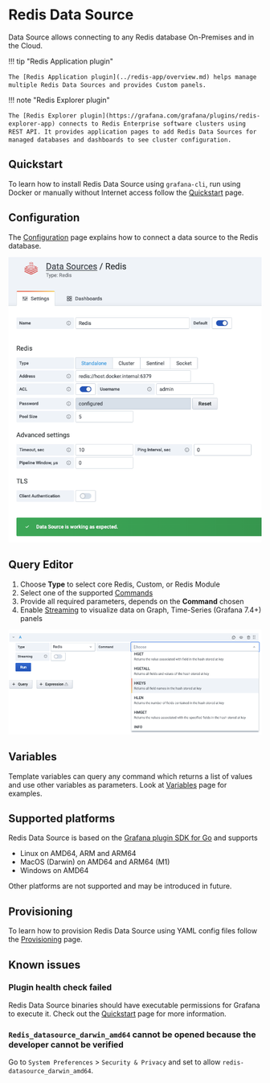 # Redis Data Source

Data Source allows connecting to any Redis database On-Premises and in the Cloud.

!!! tip "Redis Application plugin"

    The [Redis Application plugin](../redis-app/overview.md) helps manage multiple Redis Data Sources and provides Custom panels.

!!! note "Redis Explorer plugin"

    The [Redis Explorer plugin](https://grafana.com/grafana/plugins/redis-explorer-app) connects to Redis Enterprise software clusters using REST API. It provides application pages to add Redis Data Sources for managed databases and dashboards to see cluster configuration.

## Quickstart

To learn how to install Redis Data Source using `grafana-cli`, run using Docker or manually without Internet access follow the [Quickstart](../quickstart.md) page.

## Configuration

The [Configuration](configuration.md) page explains how to connect a data source to the Redis database.

![Data Source](../images/redis-datasource/config/config-editor.png)

## Query Editor

1. Choose **Type** to select core Redis, Custom, or Redis Module
2. Select one of the supported [Commands](commands.md)
3. Provide all required parameters, depends on the **Command** chosen
4. Enable [Streaming](streaming.md) to visualize data on Graph, Time-Series (Grafana 7.4+) panels

![Query Editor](../images/redis-datasource/query.png)

## Variables

Template variables can query any command which returns a list of values and use other variables as parameters. Look at [Variables](variables.md) page for examples.

## Supported platforms

Redis Data Source is based on the [Grafana plugin SDK for Go](https://grafana.com/docs/grafana/latest/developers/plugins/backend/grafana-plugin-sdk-for-go/) and supports

- Linux on AMD64, ARM and ARM64
- MacOS (Darwin) on AMD64 and ARM64 (M1)
- Windows on AMD64

Other platforms are not supported and may be introduced in future.

## Provisioning

To learn how to provision Redis Data Source using YAML config files follow the [Provisioning](provisioning.md) page.

## Known issues

### Plugin health check failed

Redis Data Source binaries should have executable permissions for Grafana to execute it. Check out the [Quickstart](../quickstart.md#install-without-internet-access) page for more information.

### `Redis_datasource_darwin_amd64` cannot be opened because the developer cannot be verified

Go to `System Preferences` > `Security & Privacy` and set to allow `redis-datasource_darwin_amd64`.
